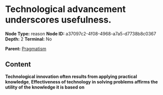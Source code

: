# Technological advancement underscores usefulness.

**Node Type:** reason
**Node ID:** a37097c2-4f08-4968-a7a5-d7738b8c0367
**Depth:** 2
**Terminal:** No

**Parent:** [Pragmatism](pragmatism.md)

## Content

**Technological innovation often results from applying practical knowledge**, **Effectiveness of technology in solving problems affirms the utility of the knowledge it is based on**
